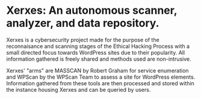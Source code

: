 # Xerxes: An autonomous scanner, analyzer, and data repository.

Xerxes is a cybersecurity project made for the purpose of the reconnaisance and scanning stages of the Ethical Hacking Process with a small directed focus towards WordPress sites due to their popularity. All information gathered is freely shared and methods used are non-intrusive. 

Xerxes' "arms" are MASSCAN by Robert Graham for service enumeration and WPScan by the WPScan Team to assess a site for WordPress elements.
Information gathered from these tools are then processed and stored within the instance housing Xerxes and can be queried by users.
